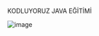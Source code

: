KODLUYORUZ JAVA EĞİTİMİ 
 

![image](https://github.com/Sematemur/kodluyoruz_java/assets/99514111/a1cf10a7-d0b9-4be5-8ac2-62ba770a0d5b)

